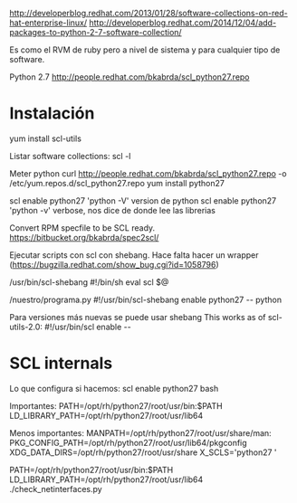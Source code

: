 http://developerblog.redhat.com/2013/01/28/software-collections-on-red-hat-enterprise-linux/
http://developerblog.redhat.com/2014/12/04/add-packages-to-python-2-7-software-collection/

Es como el RVM de ruby pero a nivel de sistema y para cualquier tipo de software.

Python 2.7
http://people.redhat.com/bkabrda/scl_python27.repo


# Instalación
yum install scl-utils

Listar software collections:
scl -l

Meter python
curl http://people.redhat.com/bkabrda/scl_python27.repo -o /etc/yum.repos.d/scl_python27.repo
yum install python27

scl enable python27 'python -V'
  version de python
scl enable python27 'python -v'
  verbose, nos dice de donde lee las librerias




Convert RPM specfile to be SCL ready.
https://bitbucket.org/bkabrda/spec2scl/


Ejecutar scripts con scl con shebang.
Hace falta hacer un wrapper (https://bugzilla.redhat.com/show_bug.cgi?id=1058796)

/usr/bin/scl-shebang
#!/bin/sh
eval scl $@


/nuestro/programa.py
#!/usr/bin/scl-shebang enable python27 -- python




Para versiones más nuevas se puede usar shebang
This works as of scl-utils-2.0:
#!/usr/bin/scl enable <collection> -- <command>






# SCL internals
Lo que configura si hacemos:
scl enable python27 bash

Importantes:
PATH=/opt/rh/python27/root/usr/bin:$PATH
LD_LIBRARY_PATH=/opt/rh/python27/root/usr/lib64

Menos importantes:
MANPATH=/opt/rh/python27/root/usr/share/man:
PKG_CONFIG_PATH=/opt/rh/python27/root/usr/lib64/pkgconfig
XDG_DATA_DIRS=/opt/rh/python27/root/usr/share
X_SCLS='python27 '



PATH=/opt/rh/python27/root/usr/bin:$PATH LD_LIBRARY_PATH=/opt/rh/python27/root/usr/lib64 ./check_netinterfaces.py 
